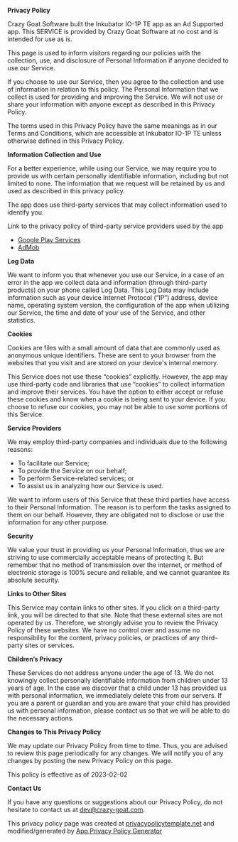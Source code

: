 **Privacy Policy**

Crazy Goat Software built the Inkubator IO-1P TE app as an Ad Supported app. This SERVICE is provided by Crazy Goat
Software at no cost and is intended for use as is.

This page is used to inform visitors regarding our policies with the collection, use, and disclosure of Personal
Information if anyone decided to use our Service.

If you choose to use our Service, then you agree to the collection and use of information in relation to this policy.
The Personal Information that we collect is used for providing and improving the Service. We will not use or share your
information with anyone except as described in this Privacy Policy.

The terms used in this Privacy Policy have the same meanings as in our Terms and Conditions, which are accessible at
Inkubator IO-1P TE unless otherwise defined in this Privacy Policy.

**Information Collection and Use**

For a better experience, while using our Service, we may require you to provide us with certain personally identifiable
information, including but not limited to none. The information that we request will be retained by us and used as
described in this privacy policy.

The app does use third-party services that may collect information used to identify you.

Link to the privacy policy of third-party service providers used by the app

* [Google Play Services](https://www.google.com/policies/privacy/)
* [AdMob](https://support.google.com/admob/answer/6128543?hl=en)

**Log Data**

We want to inform you that whenever you use our Service, in a case of an error in the app we collect data and
information (through third-party products) on your phone called Log Data. This Log Data may include information such as
your device Internet Protocol (“IP”) address, device name, operating system version, the configuration of the app when
utilizing our Service, the time and date of your use of the Service, and other statistics.

**Cookies**

Cookies are files with a small amount of data that are commonly used as anonymous unique identifiers. These are sent to
your browser from the websites that you visit and are stored on your device's internal memory.

This Service does not use these “cookies” explicitly. However, the app may use third-party code and libraries that use
“cookies” to collect information and improve their services. You have the option to either accept or refuse these
cookies and know when a cookie is being sent to your device. If you choose to refuse our cookies, you may not be able to
use some portions of this Service.

**Service Providers**

We may employ third-party companies and individuals due to the following reasons:

* To facilitate our Service;
* To provide the Service on our behalf;
* To perform Service-related services; or
* To assist us in analyzing how our Service is used.

We want to inform users of this Service that these third parties have access to their Personal Information. The reason
is to perform the tasks assigned to them on our behalf. However, they are obligated not to disclose or use the
information for any other purpose.

**Security**

We value your trust in providing us your Personal Information, thus we are striving to use commercially acceptable means
of protecting it. But remember that no method of transmission over the internet, or method of electronic storage is 100%
secure and reliable, and we cannot guarantee its absolute security.

**Links to Other Sites**

This Service may contain links to other sites. If you click on a third-party link, you will be directed to that site.
Note that these external sites are not operated by us. Therefore, we strongly advise you to review the Privacy Policy of
these websites. We have no control over and assume no responsibility for the content, privacy policies, or practices of
any third-party sites or services.

**Children’s Privacy**

These Services do not address anyone under the age of 13. We do not knowingly collect personally identifiable
information from children under 13 years of age. In the case we discover that a child under 13 has provided us with
personal information, we immediately delete this from our servers. If you are a parent or guardian and you are aware
that your child has provided us with personal information, please contact us so that we will be able to do the necessary
actions.

**Changes to This Privacy Policy**

We may update our Privacy Policy from time to time. Thus, you are advised to review this page periodically for any
changes. We will notify you of any changes by posting the new Privacy Policy on this page.

This policy is effective as of 2023-02-02

**Contact Us**

If you have any questions or suggestions about our Privacy Policy, do not hesitate to contact us at dev@crazy-goat.com.

This privacy policy page was created at [privacypolicytemplate.net](https://privacypolicytemplate.net) and
modified/generated by [App Privacy Policy Generator](https://app-privacy-policy-generator.nisrulz.com/)